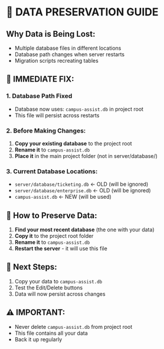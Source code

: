 # 🚨 DATA PRESERVATION GUIDE

## Why Data is Being Lost:
- Multiple database files in different locations
- Database path changes when server restarts
- Migration scripts recreating tables

## 🔧 IMMEDIATE FIX:

### 1. Database Path Fixed
- Database now uses: `campus-assist.db` in project root
- This file will persist across restarts

### 2. Before Making Changes:
1. **Copy your existing database** to the project root
2. **Rename it** to `campus-assist.db`
3. **Place it** in the main project folder (not in server/database/)

### 3. Current Database Locations:
- `server/database/ticketing.db` ← OLD (will be ignored)
- `server/database/enterprise.db` ← OLD (will be ignored)
- `campus-assist.db` ← NEW (will be used)

## 📁 How to Preserve Data:

1. **Find your most recent database** (the one with your data)
2. **Copy it** to the project root folder
3. **Rename it** to `campus-assist.db`
4. **Restart the server** - it will use this file

## 🎯 Next Steps:
1. Copy your data to `campus-assist.db`
2. Test the Edit/Delete buttons
3. Data will now persist across changes

## ⚠️ IMPORTANT:
- Never delete `campus-assist.db` from project root
- This file contains all your data
- Back it up regularly
